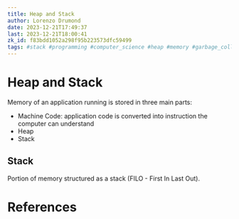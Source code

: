 ```yaml
---
title: Heap and Stack
author: Lorenzo Drumond
date: 2023-12-21T17:49:37
last: 2023-12-21T18:00:41
zk_id: f83bdd1052a298f95b223573dfc59499
tags: #stack #programming #computer_science #heap #memory #garbage_collector
---
```



# Heap and Stack
Memory of an application running is stored in three main parts:
- Machine Code: application code is converted into instruction the computer can understand
- Heap
- Stack

## Stack
Portion of memory structured as a stack (FILO - First In Last Out).

# References

